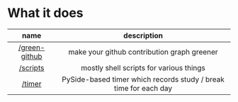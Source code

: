 # What it does

|                                    name                                    |                                description                                |
| :------------------------------------------------------------------------: | :-----------------------------------------------------------------------: |
| [/green-github](https://github.com/e1630m/tools/tree/main/green-github)    | make your github contribution graph greener                               |
| [/scripts](https://github.com/e1630m/tools/tree/main/scripts)              | mostly shell scripts for various things                                   |
| [/timer](https://github.com/e1630m/tools/tree/main/timer)                  | PySide-based timer which records study / break time for each day          |
